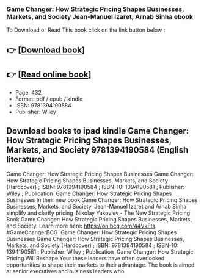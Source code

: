 ### Game Changer: How Strategic Pricing Shapes Businesses, Markets, and Society Jean-Manuel Izaret, Arnab Sinha ebook

To Download or Read This book click on the link button below :

## 👉  [**[Download book](http://filesbooks.info/download.php?group=book&from=github.com&id=687329&lnk=1064 "Download book")**]

## 👉  [**[Read online book](http://filesbooks.info/download.php?group=book&from=github.com&id=687329&lnk=1064 "Read online book")**]


* Page: 432
* Format: pdf / epub / kindle
* ISBN: 9781394190584
* Publisher: Wiley



## Download books to ipad kindle Game Changer: How Strategic Pricing Shapes Businesses, Markets, and Society 9781394190584 (English literature)



 Game Changer: How Strategic Pricing Shapes Businesses Game Changer: How Strategic Pricing Shapes Businesses, Markets, and Society (Hardcover) ; ISBN: 9781394190584 ; ISBN-10: 1394190581 ; Publisher: Wiley ; Publication 
 Game Changer: How Strategic Pricing Shapes Businesses In their new book Game Changer: How Strategic Pricing Shapes Businesses, Markets, and Society, Jean-Manuel Izaret and Arnab Sinha simplify and clarify pricing 
 Nikolay Yakovlev - The New Strategic Pricing Book Game Changer: How Strategic Pricing Shapes Businesses, Markets, and Society. Learn more here: https://on.bcg.com/44VkFts #GameChangerBCG 
 Game Changer: How Strategic Pricing Shapes Businesses Game Changer: How Strategic Pricing Shapes Businesses, Markets, and Society (Hardcover) ; ISBN: 9781394190584 ; ISBN-10: 1394190581 ; Publisher: Wiley ; Publication 
 Game Changer: How Strategic Pricing Will Reshape Your these leaders have often overlooked opportunities to shape their markets to their advantage. The book is aimed at senior executives and business leaders who 





